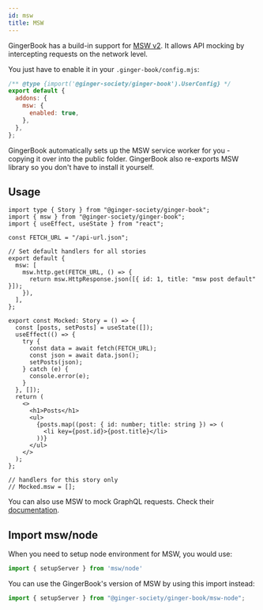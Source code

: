 ```yaml
---
id: msw
title: MSW
---
```


GingerBook has a build-in support for [MSW v2](https://mswjs.io/). It allows API mocking by intercepting requests on the network level.

You just have to enable it in your `.ginger-book/config.mjs`:

```js
/** @type {import('@ginger-society/ginger-book').UserConfig} */
export default {
  addons: {
    msw: {
      enabled: true,
    },
  },
};
```

GingerBook automatically sets up the MSW service worker for you - copying it over into the public folder. GingerBook also re-exports MSW library so you don't have to install it yourself.

## Usage

```tsx
import type { Story } from "@ginger-society/ginger-book";
import { msw } from "@ginger-society/ginger-book";
import { useEffect, useState } from "react";

const FETCH_URL = "/api-url.json";

// Set default handlers for all stories
export default {
  msw: [
    msw.http.get(FETCH_URL, () => {
      return msw.HttpResponse.json([{ id: 1, title: "msw post default" }]);
    }),
  ],
};

export const Mocked: Story = () => {
  const [posts, setPosts] = useState([]);
  useEffect(() => {
    try {
      const data = await fetch(FETCH_URL);
      const json = await data.json();
      setPosts(json);
    } catch (e) {
      console.error(e);
    }
  }, []);
  return (
    <>
      <h1>Posts</h1>
      <ul>
        {posts.map((post: { id: number; title: string }) => (
          <li key={post.id}>{post.title}</li>
        ))}
      </ul>
    </>
  );
};

// handlers for this story only
// Mocked.msw = [];
```

You can also use MSW to mock GraphQL requests. Check their [documentation](https://mswjs.io/docs/ginger-book/).

## Import msw/node

When you need to setup node environment for MSW, you would use:

```js
import { setupServer } from 'msw/node'
```

You can use the GingerBook's version of MSW by using this import instead:

```js
import { setupServer } from "@ginger-society/ginger-book/msw-node";
```

